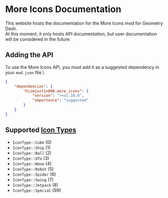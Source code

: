 # More Icons Documentation
This website hosts the documentation for the More Icons mod for Geometry Dash.\
At this moment, it only hosts API documentation, but user documentation will be considered in the future.

## Adding the API
To use the More Icons API, you must add it as a suggested dependency in your `mod.json` file.\
```json
{
    "dependencies": {
        "hiimjustin000.more_icons": {
            "version": ">=v1.10.0",
            "importance": "suggested"
        }
    }
}
```

## Supported [Icon Types](https://github.com/geode-sdk/bindings/blob/d10b6889c0cc57dfee696f9837c7ea3c3ecfb5fe/bindings/include/Geode/Enums.hpp#L767)
- `IconType::Cube` (0)
- `IconType::Ship` (1)
- `IconType::Ball` (2)
- `IconType::Ufo` (3)
- `IconType::Wave` (4)
- `IconType::Robot` (5)
- `IconType::Spider` (6)
- `IconType::Swing` (7)
- `IconType::Jetpack` (8)
- `IconType::Special` (99)
